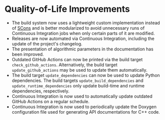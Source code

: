 # Quality-of-Life Improvements

- The build system now uses a lightweight custom implementation instead of [SCons](https://scons.org/) and is better modularized to avoid unnecessary runs of Continuous Integration jobs when only certain parts of it are modified.
- Releases are now automated via Continuous Integration, including the update of the project's changelog.
- The presentation of algorithmic parameters in the documentation has been improved.
- Outdated GitHub Actions can now be printed via the build target `check_github_actions`. Alternatively, the build target `update_github_actions` may be used to update them automatically.
- The build target `update_dependencies` can now be used to update Python dependencies. The build targets `update_build_dependencies` and `update_runtime_dependencies` only update build-time and runtime dependencies, respectively.
- Continuous Integration is now used to automatically update outdated GitHub Actions on a regular schedule.
- Continuous Integration is now used to periodically update the Doxygen configuration file used for generating API documentations for C++ code.
